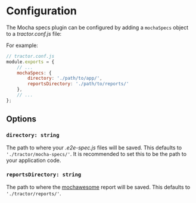 # Configuration

The Mocha specs plugin can be configured by adding a `mochaSpecs` object to a *tractor.conf.js* file:

For example:

```javascript
// tractor.conf.js
module.exports = {
    // ...
    mochaSpecs: {
        directory: './path/to/app/',
        reportsDirectory: './path/to/reports/'
    },
    // ...
};
```

## Options

### `directory: string`

The path to where your *.e2e-spec.js* files will be saved. This defaults to `'./tractor/mocha-specs/'`. It is recommended to set this to be the path to your application code.

### `reportsDirectory: string`

The path to where the [mochawesome](https://adamgruber.github.io/mochawesome/) report will be saved. This defaults to `'./tractor/reports/'`.
